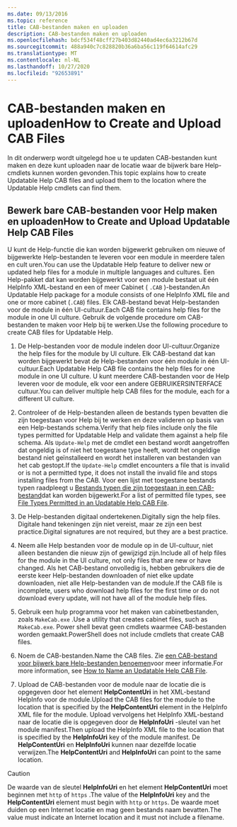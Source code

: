 ```yaml
---
ms.date: 09/13/2016
ms.topic: reference
title: CAB-bestanden maken en uploaden
description: CAB-bestanden maken en uploaden
ms.openlocfilehash: bdcf534f48cff27b403d82440ad4ec6a3212b67d
ms.sourcegitcommit: 488a940c7c828820b36a6ba56c119f64614afc29
ms.translationtype: MT
ms.contentlocale: nl-NL
ms.lasthandoff: 10/27/2020
ms.locfileid: "92653891"
---
```

# <a name="how-to-create-and-upload-cab-files"></a><span data-ttu-id="6cf3b-103">CAB-bestanden maken en uploaden</span><span class="sxs-lookup"><span data-stu-id="6cf3b-103">How to Create and Upload CAB Files</span></span>

<span data-ttu-id="6cf3b-104">In dit onderwerp wordt uitgelegd hoe u te updaten CAB-bestanden kunt maken en deze kunt uploaden naar de locatie waar de bijwerk bare Help-cmdlets kunnen worden gevonden.</span><span class="sxs-lookup"><span data-stu-id="6cf3b-104">This topic explains how to create Updatable Help CAB files and upload them to the location where the Updatable Help cmdlets can find them.</span></span>

## <a name="how-to-create-and-upload-updatable-help-cab-files"></a><span data-ttu-id="6cf3b-105">Bewerk bare CAB-bestanden voor Help maken en uploaden</span><span class="sxs-lookup"><span data-stu-id="6cf3b-105">How to Create and Upload Updatable Help CAB Files</span></span>

<span data-ttu-id="6cf3b-106">U kunt de Help-functie die kan worden bijgewerkt gebruiken om nieuwe of bijgewerkte Help-bestanden te leveren voor een module in meerdere talen en cult uren.</span><span class="sxs-lookup"><span data-stu-id="6cf3b-106">You can use the Updatable Help feature to deliver new or updated help files for a module in multiple languages and cultures.</span></span> <span data-ttu-id="6cf3b-107">Een Help-pakket dat kan worden bijgewerkt voor een module bestaat uit één HelpInfo XML-bestand en een of meer Cabinet ( `.CAB` )-bestanden.</span><span class="sxs-lookup"><span data-stu-id="6cf3b-107">An Updatable Help package for a module consists of one HelpInfo XML file and one or more cabinet (`.CAB`) files.</span></span> <span data-ttu-id="6cf3b-108">Elk CAB-bestand bevat Help-bestanden voor de module in één UI-cultuur.</span><span class="sxs-lookup"><span data-stu-id="6cf3b-108">Each CAB file contains help files for the module in one UI culture.</span></span> <span data-ttu-id="6cf3b-109">Gebruik de volgende procedure om CAB-bestanden te maken voor Help bij te werken.</span><span class="sxs-lookup"><span data-stu-id="6cf3b-109">Use the following procedure to create CAB files for Updatable Help.</span></span>

1. <span data-ttu-id="6cf3b-110">De Help-bestanden voor de module indelen door UI-cultuur.</span><span class="sxs-lookup"><span data-stu-id="6cf3b-110">Organize the help files for the module by UI culture.</span></span> <span data-ttu-id="6cf3b-111">Elk CAB-bestand dat kan worden bijgewerkt bevat de Help-bestanden voor één module in één UI-cultuur.</span><span class="sxs-lookup"><span data-stu-id="6cf3b-111">Each Updatable Help CAB file contains the help files for one module in one UI culture.</span></span> <span data-ttu-id="6cf3b-112">U kunt meerdere CAB-bestanden voor de Help leveren voor de module, elk voor een andere GEBRUIKERSINTERFACE cultuur.</span><span class="sxs-lookup"><span data-stu-id="6cf3b-112">You can deliver multiple help CAB files for the module, each for a different UI culture.</span></span>

1. <span data-ttu-id="6cf3b-113">Controleer of de Help-bestanden alleen de bestands typen bevatten die zijn toegestaan voor Help bij te werken en deze valideren op basis van een Help-bestands schema.</span><span class="sxs-lookup"><span data-stu-id="6cf3b-113">Verify that help files include only the file types permitted for Updatable Help and validate them against a help file schema.</span></span> <span data-ttu-id="6cf3b-114">Als `Update-Help` met de cmdlet een bestand wordt aangetroffen dat ongeldig is of niet het toegestane type heeft, wordt het ongeldige bestand niet geïnstalleerd en wordt het installeren van bestanden van het cab gestopt.</span><span class="sxs-lookup"><span data-stu-id="6cf3b-114">If the `Update-Help` cmdlet encounters a file that is invalid or is not a permitted type, it does not install the invalid file and stops installing files from the CAB.</span></span> <span data-ttu-id="6cf3b-115">Voor een lijst met toegestane bestands typen raadpleegt u [Bestands typen die zijn toegestaan in een CAB-bestand](./file-types-permitted-in-an-updatable-help-cab-file.md)dat kan worden bijgewerkt.</span><span class="sxs-lookup"><span data-stu-id="6cf3b-115">For a list of permitted file types, see [File Types Permitted in an Updatable Help CAB File](./file-types-permitted-in-an-updatable-help-cab-file.md).</span></span>

1. <span data-ttu-id="6cf3b-116">De Help-bestanden digitaal ondertekenen.</span><span class="sxs-lookup"><span data-stu-id="6cf3b-116">Digitally sign the help files.</span></span> <span data-ttu-id="6cf3b-117">Digitale hand tekeningen zijn niet vereist, maar ze zijn een best practice.</span><span class="sxs-lookup"><span data-stu-id="6cf3b-117">Digital signatures are not required, but they are a best practice.</span></span>

1. <span data-ttu-id="6cf3b-118">Neem alle Help bestanden voor de module op in de UI-cultuur, niet alleen bestanden die nieuw zijn of gewijzigd zijn.</span><span class="sxs-lookup"><span data-stu-id="6cf3b-118">Include all of help files for the module in the UI culture, not only files that are new or have changed.</span></span> <span data-ttu-id="6cf3b-119">Als het CAB-bestand onvolledig is, hebben gebruikers die de eerste keer Help-bestanden downloaden of niet elke update downloaden, niet alle Help-bestanden van de module.</span><span class="sxs-lookup"><span data-stu-id="6cf3b-119">If the CAB file is incomplete, users who download help files for the first time or do not download every update, will not have all of the module help files.</span></span>

1. <span data-ttu-id="6cf3b-120">Gebruik een hulp programma voor het maken van cabinetbestanden, zoals `MakeCab.exe` .</span><span class="sxs-lookup"><span data-stu-id="6cf3b-120">Use a utility that creates cabinet files, such as `MakeCab.exe`.</span></span> <span data-ttu-id="6cf3b-121">Power shell bevat geen cmdlets waarmee CAB-bestanden worden gemaakt.</span><span class="sxs-lookup"><span data-stu-id="6cf3b-121">PowerShell does not include cmdlets that create CAB files.</span></span>

1. <span data-ttu-id="6cf3b-122">Noem de CAB-bestanden.</span><span class="sxs-lookup"><span data-stu-id="6cf3b-122">Name the CAB files.</span></span> <span data-ttu-id="6cf3b-123">Zie [een CAB-bestand voor bijwerk bare Help-bestanden benoemen](./how-to-name-an-updatable-help-cab-file.md)voor meer informatie.</span><span class="sxs-lookup"><span data-stu-id="6cf3b-123">For more information, see [How to Name an Updatable Help CAB File](./how-to-name-an-updatable-help-cab-file.md).</span></span>

1. <span data-ttu-id="6cf3b-124">Upload de CAB-bestanden voor de module naar de locatie die is opgegeven door het element **HelpContentUri** in het XML-bestand HelpInfo voor de module.</span><span class="sxs-lookup"><span data-stu-id="6cf3b-124">Upload the CAB files for the module to the location that is specified by the **HelpContentUri** element in the HelpInfo XML file for the module.</span></span> <span data-ttu-id="6cf3b-125">Upload vervolgens het HelpInfo XML-bestand naar de locatie die is opgegeven door de **HelpInfoUri** -sleutel van het module manifest.</span><span class="sxs-lookup"><span data-stu-id="6cf3b-125">Then upload the HelpInfo XML file to the location that is specified by the **HelpInfoUri** key of the module manifest.</span></span> <span data-ttu-id="6cf3b-126">De **HelpContentUri** en **HelpInfoUri** kunnen naar dezelfde locatie verwijzen.</span><span class="sxs-lookup"><span data-stu-id="6cf3b-126">The **HelpContentUri** and **HelpInfoUri** can point to the same location.</span></span>

> [!CAUTION]
> <span data-ttu-id="6cf3b-127">De waarde van de sleutel **HelpInfoUri** en het element **HelpContentUri** moet beginnen met `http` of `https` .</span><span class="sxs-lookup"><span data-stu-id="6cf3b-127">The value of the **HelpInfoUri** key and the **HelpContentUri** element must begin with `http` or `https`.</span></span> <span data-ttu-id="6cf3b-128">De waarde moet duiden op een Internet locatie en mag geen bestands naam bevatten.</span><span class="sxs-lookup"><span data-stu-id="6cf3b-128">The value must indicate an Internet location and it must not include a filename.</span></span>
